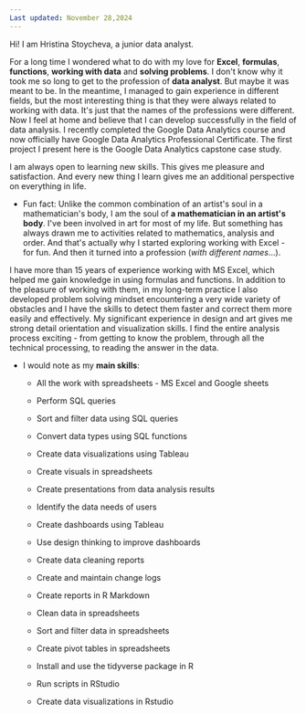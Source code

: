 ```yaml
---
Last updated: November 28,2024
---
```



Hi! I am Hristina Stoycheva, a junior data analyst.

For a long time I wondered what to do with my love for **Excel**, **formulas**, **functions**, **working with data** and **solving problems**.
I don't know why it took me so long to get to the profession of **data analyst**. 
But maybe it was meant to be.
In the meantime, I managed to gain experience in different fields, but the most interesting thing is that they were always related to working with data. 
It's just that the names of the professions were different.
Now I feel at home and believe that I can develop successfully in the field of data analysis.
I recently completed the Google Data Analytics course and now officially have Google Data Analytics Professional Certificate.
The first project I present here is the Google Data Analytics capstone case study.

I am always open to learning new skills. This gives me pleasure and satisfaction. 
And every new thing I learn gives me an additional perspective on everything in life.

* Fun fact:
  Unlike the common combination of an artist's soul in a mathematician's body, I am the soul of **a mathematician in an artist's body**.
  I've been involved in art for most of my life. But something has always drawn me to activities related to mathematics, analysis and order.
And that's actually why I started exploring working with Excel - for fun. And then it turned into a profession (*with different names*...).

I have more than 15 years of experience working with MS Excel, which helped me gain knowledge in using formulas and functions. 
In addition to the pleasure of working with them, in my long-term practice I also developed problem solving mindset encountering a very wide variety of obstacles and 
I have the skills to detect them faster and correct them more easily and effectively. My significant experience in design and art gives me strong detail orientation and 
visualization skills. 
I find the entire analysis process exciting - from getting to know the problem, through all the technical processing, to reading the answer in the data.

* I would note as my **main skills**:
  - All the work with spreadsheets - MS Excel and Google sheets

  - Perform SQL queries 
  - Sort and filter data using SQL queries 
  - Convert data types using SQL functions
  
  - Create data visualizations using Tableau
  - Create visuals in spreadsheets
  - Create presentations from data analysis results
  
  - Identify the data needs of users
  - Create dashboards using Tableau
  - Use design thinking to improve dashboards
  
  - Create data cleaning reports
  - Create and maintain change logs
  - Create reports in R Markdown
  
  - Clean data in spreadsheets
  - Sort and filter data in spreadsheets
  - Create pivot tables in spreadsheets
  
  - Install and use the tidyverse package in R 
  - Run scripts in RStudio
  - Create data visualizations in Rstudio
 

